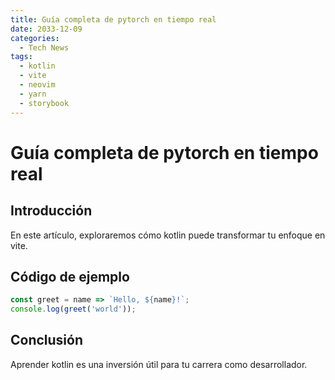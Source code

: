 ```yaml
---
title: Guía completa de pytorch en tiempo real
date: 2033-12-09
categories:
  - Tech News
tags:
  - kotlin
  - vite
  - neovim
  - yarn
  - storybook
---
```


# Guía completa de pytorch en tiempo real

## Introducción

En este artículo, exploraremos cómo kotlin puede transformar tu enfoque en vite.

## Código de ejemplo

```javascript
const greet = name => `Hello, ${name}!`;
console.log(greet('world'));
```

## Conclusión

Aprender kotlin es una inversión útil para tu carrera como desarrollador.